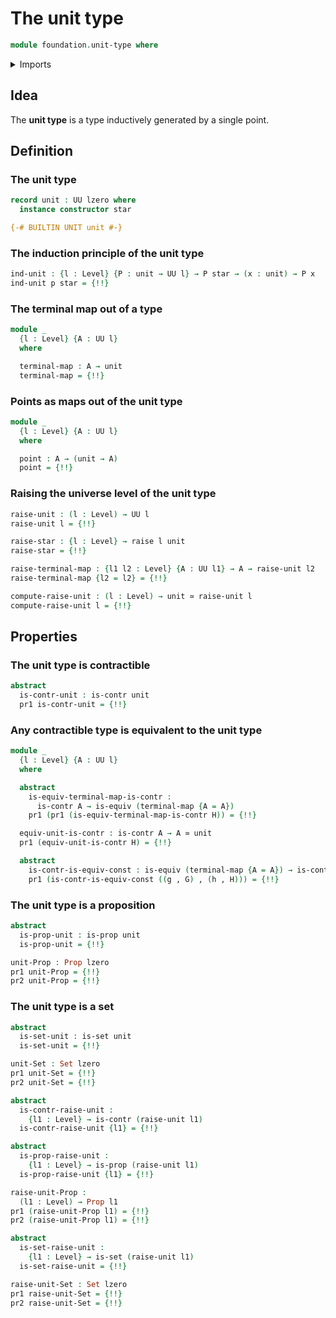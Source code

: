 # The unit type

```agda
module foundation.unit-type where
```

<details><summary>Imports</summary>

```agda
open import foundation.dependent-pair-types
open import foundation.raising-universe-levels
open import foundation.universe-levels

open import foundation-core.constant-maps
open import foundation-core.contractible-types
open import foundation-core.equivalences
open import foundation-core.identity-types
open import foundation-core.propositions
open import foundation-core.sets
open import foundation-core.truncated-types
open import foundation-core.truncation-levels
```

</details>

## Idea

The **unit type** is a type inductively generated by a single point.

## Definition

### The unit type

```agda
record unit : UU lzero where
  instance constructor star

{-# BUILTIN UNIT unit #-}
```

### The induction principle of the unit type

```agda
ind-unit : {l : Level} {P : unit → UU l} → P star → (x : unit) → P x
ind-unit p star = {!!}
```

### The terminal map out of a type

```agda
module _
  {l : Level} {A : UU l}
  where

  terminal-map : A → unit
  terminal-map = {!!}
```

### Points as maps out of the unit type

```agda
module _
  {l : Level} {A : UU l}
  where

  point : A → (unit → A)
  point = {!!}
```

### Raising the universe level of the unit type

```agda
raise-unit : (l : Level) → UU l
raise-unit l = {!!}

raise-star : {l : Level} → raise l unit
raise-star = {!!}

raise-terminal-map : {l1 l2 : Level} {A : UU l1} → A → raise-unit l2
raise-terminal-map {l2 = l2} = {!!}

compute-raise-unit : (l : Level) → unit ≃ raise-unit l
compute-raise-unit l = {!!}
```

## Properties

### The unit type is contractible

```agda
abstract
  is-contr-unit : is-contr unit
  pr1 is-contr-unit = {!!}
```

### Any contractible type is equivalent to the unit type

```agda
module _
  {l : Level} {A : UU l}
  where

  abstract
    is-equiv-terminal-map-is-contr :
      is-contr A → is-equiv (terminal-map {A = A})
    pr1 (pr1 (is-equiv-terminal-map-is-contr H)) = {!!}

  equiv-unit-is-contr : is-contr A → A ≃ unit
  pr1 (equiv-unit-is-contr H) = {!!}

  abstract
    is-contr-is-equiv-const : is-equiv (terminal-map {A = A}) → is-contr A
    pr1 (is-contr-is-equiv-const ((g , G) , (h , H))) = {!!}
```

### The unit type is a proposition

```agda
abstract
  is-prop-unit : is-prop unit
  is-prop-unit = {!!}

unit-Prop : Prop lzero
pr1 unit-Prop = {!!}
pr2 unit-Prop = {!!}
```

### The unit type is a set

```agda
abstract
  is-set-unit : is-set unit
  is-set-unit = {!!}

unit-Set : Set lzero
pr1 unit-Set = {!!}
pr2 unit-Set = {!!}
```

```agda
abstract
  is-contr-raise-unit :
    {l1 : Level} → is-contr (raise-unit l1)
  is-contr-raise-unit {l1} = {!!}

abstract
  is-prop-raise-unit :
    {l1 : Level} → is-prop (raise-unit l1)
  is-prop-raise-unit {l1} = {!!}

raise-unit-Prop :
  (l1 : Level) → Prop l1
pr1 (raise-unit-Prop l1) = {!!}
pr2 (raise-unit-Prop l1) = {!!}

abstract
  is-set-raise-unit :
    {l1 : Level} → is-set (raise-unit l1)
  is-set-raise-unit = {!!}

raise-unit-Set : Set lzero
pr1 raise-unit-Set = {!!}
pr2 raise-unit-Set = {!!}
```
